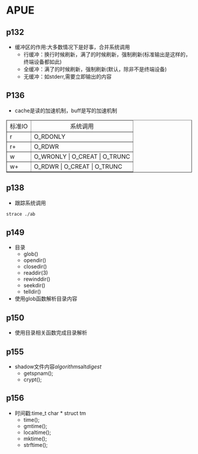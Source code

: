 # APUE

## p132
- 缓冲区的作用:大多数情况下是好事，合并系统调用
    - 行缓冲：换行时候刷新，满了的时候刷新，强制刷新(标准输出是这样的，终端设备都如此)
    - 全缓冲：满了的时候刷新，强制刷新(默认，除非不是终端设备)
    - 无缓冲：如stderr,需要立即输出的内容

## P136
- cache是读的加速机制，buff是写的加速机制

<table border="1"  width="600px" cellspacing="0px">
  <thead align="center">
    <td>标准IO</td>
    <td>系统调用</td>
  </thead>
  <tbody></tbody>
  <tr>
    <td>r</td>
    <td>O_RDONLY</td>
  </tr>
  <tr>
    <td>r+</td>
    <td>O_RDWR</td>
  </tr>
  <tr>
    <td>w</td>
    <td>O_WRONLY | O_CREAT | O_TRUNC</td>
  </tr>
  <tr>
    <td>w+</td>
    <td>O_RDWR | O_CREAT | O_TRUNC</td>
  </tr>

</table>

## p138
- 跟踪系统调用
```sh
strace ./ab
```
## p149
- 目录
  - glob()
  - opendir()
  - closedir()
  - readdir(3)
  - rewinddir()
  - seekdir()
  - telldir()
- 使用glob函数解析目录内容
## p150
- 使用目录相关函数完成目录解析
## p155
- shadow文件内容$algorithm$salt$digest$
  - getspnam();
  - crypt();
## p156
- 时间戳:time_t char * struct tm
  - time();
  - gmtime();
  - localtime();
  - mktime();
  - strftime();